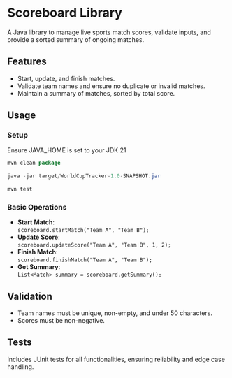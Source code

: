 # Scoreboard Library

A Java library to manage live sports match scores, validate inputs, and provide a sorted summary of ongoing matches.

## Features
- Start, update, and finish matches.
- Validate team names and ensure no duplicate or invalid matches.
- Maintain a summary of matches, sorted by total score.

## Usage
### Setup
Ensure JAVA_HOME is set to your JDK 21
```java
mvn clean package
        
java -jar target/WorldCupTracker-1.0-SNAPSHOT.jar
        
mvn test
```

### Basic Operations
- **Start Match**:  
  `scoreboard.startMatch("Team A", "Team B");`
- **Update Score**:  
  `scoreboard.updateScore("Team A", "Team B", 1, 2);`
- **Finish Match**:  
  `scoreboard.finishMatch("Team A", "Team B");`
- **Get Summary**:  
  `List<Match> summary = scoreboard.getSummary();`

## Validation
- Team names must be unique, non-empty, and under 50 characters.
- Scores must be non-negative.

## Tests
Includes JUnit tests for all functionalities, ensuring reliability and edge case handling.
